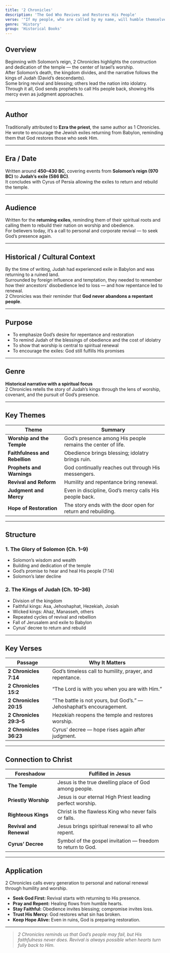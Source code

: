 ```yaml
---
title: '2 Chronicles'
description: 'The God Who Revives and Restores His People'
verse: '"If my people, who are called by my name, will humble themselves and pray and seek my face and turn from their wicked ways, then I will hear from heaven... and heal their land." — 2 Chronicles 7:14'
genre: 'History'
group: 'Historical Books'
---
```


## Overview  
Beginning with Solomon’s reign, 2 Chronicles highlights the construction and dedication of the temple — the center of Israel’s worship.  
After Solomon’s death, the kingdom divides, and the narrative follows the kings of Judah (David’s descendants).  
Some bring revival and blessing; others lead the nation into idolatry.  
Through it all, God sends prophets to call His people back, showing His mercy even as judgment approaches.

---

## Author  
Traditionally attributed to **Ezra the priest**, the same author as 1 Chronicles.  
He wrote to encourage the Jewish exiles returning from Babylon, reminding them that God restores those who seek Him.

---

## Era / Date  
Written around **450–430 BC**, covering events from **Solomon’s reign (970 BC)** to **Judah’s exile (586 BC)**.  
It concludes with Cyrus of Persia allowing the exiles to return and rebuild the temple.

---

## Audience  
Written for the **returning exiles**, reminding them of their spiritual roots and calling them to rebuild their nation on worship and obedience.  
For believers today, it’s a call to personal and corporate revival — to seek God’s presence again.

---

## Historical / Cultural Context  
By the time of writing, Judah had experienced exile in Babylon and was returning to a ruined land.  
Surrounded by foreign influence and temptation, they needed to remember how their ancestors’ disobedience led to loss — and how repentance led to renewal.  
2 Chronicles was their reminder that **God never abandons a repentant people**.

---

## Purpose  
- To emphasize God’s desire for repentance and restoration  
- To remind Judah of the blessings of obedience and the cost of idolatry  
- To show that worship is central to spiritual renewal  
- To encourage the exiles: God still fulfills His promises  

---

## Genre  
**Historical narrative with a spiritual focus**  
2 Chronicles retells the story of Judah’s kings through the lens of worship, covenant, and the pursuit of God’s presence.

---

## Key Themes  

| Theme | Summary |
|-------|----------|
| **Worship and the Temple** | God’s presence among His people remains the center of life. |
| **Faithfulness and Rebellion** | Obedience brings blessing; idolatry brings ruin. |
| **Prophets and Warnings** | God continually reaches out through His messengers. |
| **Revival and Reform** | Humility and repentance bring renewal. |
| **Judgment and Mercy** | Even in discipline, God’s mercy calls His people back. |
| **Hope of Restoration** | The story ends with the door open for return and rebuilding. |

---

## Structure  

### 1. The Glory of Solomon (Ch. 1–9)
- Solomon’s wisdom and wealth  
- Building and dedication of the temple  
- God’s promise to hear and heal His people (7:14)  
- Solomon’s later decline  

### 2. The Kings of Judah (Ch. 10–36)
- Division of the kingdom  
- Faithful kings: Asa, Jehoshaphat, Hezekiah, Josiah  
- Wicked kings: Ahaz, Manasseh, others  
- Repeated cycles of revival and rebellion  
- Fall of Jerusalem and exile to Babylon  
- Cyrus’ decree to return and rebuild  

---

## Key Verses  

| Passage | Why It Matters |
|----------|----------------|
| **2 Chronicles 7:14** | God’s timeless call to humility, prayer, and repentance. |
| **2 Chronicles 15:2** | “The Lord is with you when you are with Him.” |
| **2 Chronicles 20:15** | “The battle is not yours, but God’s.” — Jehoshaphat’s encouragement. |
| **2 Chronicles 29:3–5** | Hezekiah reopens the temple and restores worship. |
| **2 Chronicles 36:23** | Cyrus’ decree — hope rises again after judgment. |

---

## Connection to Christ  

| Foreshadow | Fulfilled in Jesus |
|-------------|-------------------|
| **The Temple** | Jesus is the true dwelling place of God among people. |
| **Priestly Worship** | Jesus is our eternal High Priest leading perfect worship. |
| **Righteous Kings** | Christ is the flawless King who never fails or falls. |
| **Revival and Renewal** | Jesus brings spiritual renewal to all who repent. |
| **Cyrus’ Decree** | Symbol of the gospel invitation — freedom to return to God. |

---

## Application  
2 Chronicles calls every generation to personal and national renewal through humility and worship.  
- **Seek God First:** Revival starts with returning to His presence.  
- **Pray and Repent:** Healing flows from humble hearts.  
- **Stay Faithful:** Obedience invites blessing; compromise invites loss.  
- **Trust His Mercy:** God restores what sin has broken.  
- **Keep Hope Alive:** Even in ruins, God is preparing restoration.  

---

> *2 Chronicles reminds us that God’s people may fail, but His faithfulness never does. Revival is always possible when hearts turn fully back to Him.*
